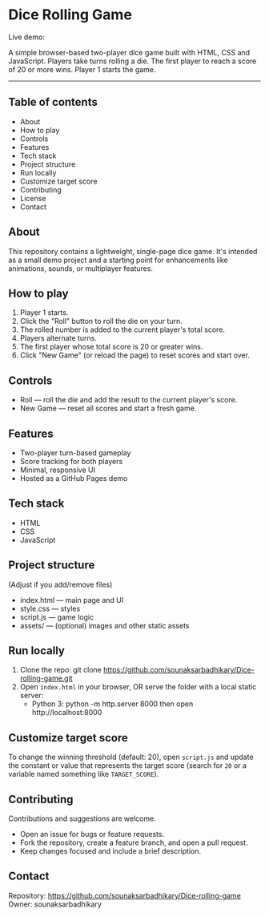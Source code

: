 # Dice Rolling Game

Live demo: 

A simple browser-based two-player dice game built with HTML, CSS and JavaScript. Players take turns rolling a die. The first player to reach a score of 20 or more wins. Player 1 starts the game.

---

## Table of contents
- About
- How to play
- Controls
- Features
- Tech stack
- Project structure
- Run locally
- Customize target score
- Contributing
- License
- Contact

## About
This repository contains a lightweight, single-page dice game. It's intended as a small demo project and a starting point for enhancements like animations, sounds, or multiplayer features.

## How to play
1. Player 1 starts.
2. Click the "Roll" button to roll the die on your turn.
3. The rolled number is added to the current player's total score.
4. Players alternate turns.
5. The first player whose total score is 20 or greater wins.
6. Click "New Game" (or reload the page) to reset scores and start over.

## Controls
- Roll — roll the die and add the result to the current player's score.
- New Game — reset all scores and start a fresh game.

## Features
- Two-player turn-based gameplay
- Score tracking for both players
- Minimal, responsive UI
- Hosted as a GitHub Pages demo

## Tech stack
- HTML
- CSS
- JavaScript

## Project structure
(Adjust if you add/remove files)
- index.html — main page and UI
- style.css — styles
- script.js — game logic
- assets/ — (optional) images and other static assets

## Run locally
1. Clone the repo:
   git clone https://github.com/sounaksarbadhikary/Dice-rolling-game.git
2. Open `index.html` in your browser, OR serve the folder with a local static server:
   - Python 3:
     python -m http.server 8000
     then open http://localhost:8000

## Customize target score
To change the winning threshold (default: 20), open `script.js` and update the constant or value that represents the target score (search for `20` or a variable named something like `TARGET_SCORE`).

## Contributing
Contributions and suggestions are welcome.
- Open an issue for bugs or feature requests.
- Fork the repository, create a feature branch, and open a pull request.
- Keep changes focused and include a brief description.


## Contact
Repository: https://github.com/sounaksarbadhikary/Dice-rolling-game  
Owner: sounaksarbadhikary
